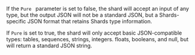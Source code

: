 If the `Pure ` parameter is set to false, the shard will accept an input of any type, but the output JSON will not be a standard JSON, but a Shards-specific JSON format that retains Shards type information.

If `Pure` is set to true, the shard will only accept basic JSON-compatible types: tables, sequences, strings, integers. floats, booleans, and null, but will return a standard JSON string.